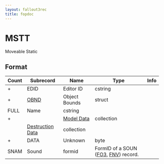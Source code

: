 ```yaml
---
layout: fallout3rec
title: fopdoc
---
```

MSTT
====

Moveable Static

## Format

Count | Subrecord | Name | Type | Info
------|-------|------|------|-----
+ | EDID | Editor ID | cstring |
+ | [OBND](Subrecords/OBND.html) | Object Bounds | struct |
 | FULL | Name | cstring |
+ | | [Model Data](Subrecords/Model.html) | collection |
 | | [Destruction Data](Subrecords/Destruction.html) | collection |
+ | DATA | Unknown | byte |
 | SNAM | Sound | formid | FormID of a SOUN ([FO3](../../Fallout3/Records/SOUN.html), [FNV](../../FalloutNV/Records/SOUN.html)) record.

